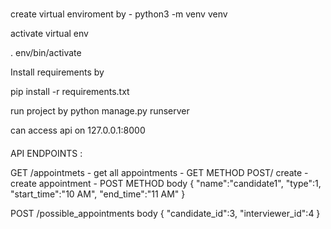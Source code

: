 
#
create virtual enviroment by -  python3  -m venv venv

activate virtual env 

. env/bin/activate

Install requirements by 

pip install -r requirements.txt

run project by python manage.py runserver


can access api on 127.0.0.1:8000

####

API ENDPOINTS :

GET /appointmets  - get all appointments - GET METHOD 
POST/ create - create appointment  - POST METHOD
body
{
"name":"candidate1",
"type":1,
"start_time":"10 AM",
"end_time":"11 AM"
}

POST /possible_appointments
body
{
"candidate_id":3,
"interviewer_id":4
}




